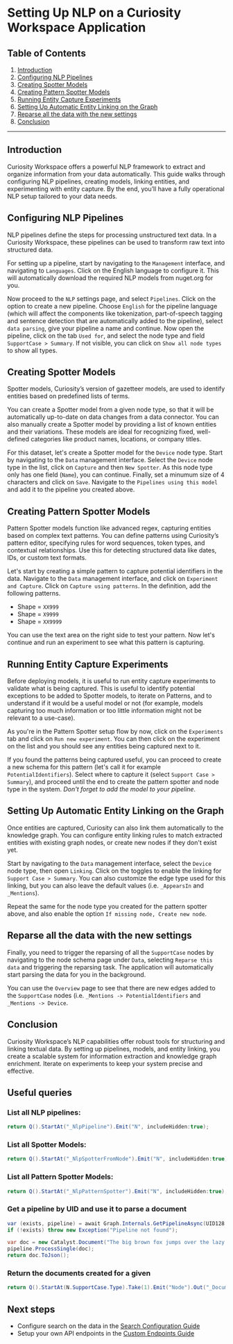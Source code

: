 # Setting Up NLP on a Curiosity Workspace Application

## Table of Contents
1. [Introduction](#introduction)
2. [Configuring NLP Pipelines](#configuring-nlp-pipelines)
3. [Creating Spotter Models](#creating-spotter-models)
4. [Creating Pattern Spotter Models](#creating-pattern-spotter-models)
5. [Running Entity Capture Experiments](#running-entity-capture-experiments)
6. [Setting Up Automatic Entity Linking on the Graph](#setting-up-automatic-entity-linking-on-the-graph)
7. [Reparse all the data with the new settings](#reparse-all-the-data-with-the-new-settings)
8. [Conclusion](#conclusion)

---

## Introduction
Curiosity Workspace offers a powerful NLP framework to extract and organize information from your data automatically. This guide walks through configuring NLP pipelines, creating models, linking entities, and experimenting with entity capture. By the end, you’ll have a fully operational NLP setup tailored to your data needs.

## Configuring NLP Pipelines
NLP pipelines define the steps for processing unstructured text data. In a Curiosity Workspace, these pipelines can be used to transform raw text into structured data. 

For setting up a pipeline, start by navigating to the `Management` interface, and navigating to `Languages`. Click on the English language to configure it. This will automatically download the required NLP models from nuget.org for you. 

Now proceed to the `NLP` settings page, and select `Pipelines`. Click on the option to create a new pipeline. Choose `English` for the pipeline language (which will affect the components like tokenization, part-of-speech tagging and sentence detection that are automatically added to the pipeline), select `data parsing`, give your pipeline a name and continue. Now open the pipeline, click on the tab `Used for`, and select the node type and field `SupportCase > Summary`. If not visible, you can click on `Show all node types` to show all types.

## Creating Spotter Models
Spotter models, Curiosity’s version of gazetteer models, are used to identify entities based on predefined lists of terms. 

You can create a Spotter model from a given node type, so that it will be automatically up-to-date on data changes from a data connector. You can also manually create a Spotter model by providing a list of known entities and their variations. These models are ideal for recognizing fixed, well-defined categories like product names, locations, or company titles.

For this dataset, let's create a Spotter model for the `Device` node type. Start by navigating to the `Data` management interface. Select the `Device` node type in the list, click on `Capture` and then `New Spotter`. As this node type only has one field (`Name`), you can continue. Finally, set a minumum size of 4 characters and click on `Save`. Navigate to the `Pipelines using this model` and add it to the pipeline you created above.


## Creating Pattern Spotter Models
Pattern Spotter models function like advanced regex, capturing entities based on complex text patterns. You can define patterns using Curiosity’s pattern editor, specifying rules for word sequences, token types, and contextual relationships. Use this for detecting structured data like dates, IDs, or custom text formats.

Let's start by creating a simple pattern to capture potential identifiers in the data. Navigate to the `Data` management interface, and click on `Experiment and Capture`. Click on `Capture using patterns`. In the definition, add the following patterns.

- Shape = `XX999`
- Shape = `X9999`
- Shape = `XX9999`

You can use the text area on the right side to test your pattern.  Now let's continue and run an experiment to see what this pattern is capturing.

## Running Entity Capture Experiments

Before deploying models, it is useful to run entity capture experiments to validate what is being captured. This is useful to identify potential exceptions to be added to Spotter models, to iterate on Patterns, and to understand if it would be a useful model or not (for example, models capturing too much information or too little information might not be relevant to a use-case). 

As you're in the Pattern Spotter setup flow by now, click on the `Experiments` tab and click on `Run new experiment`. You can then click on the experiment on the list and you should see any entities being captured next to it.

If you found the patterns being captured useful, you can proceed to create a new schema for this pattern (let's call it for example `PotentialIdentifiers`). Select where to capture it (select `Support Case > Summary`), and proceed until the end to create the pattern spotter and node type in the system. *Don't forget to add the model to your pipeline.*

## Setting Up Automatic Entity Linking on the Graph

Once entities are captured, Curiosity can also link them automatically to the knowledge graph. You can configure entity linking rules to match extracted entities with existing graph nodes, or create new nodes if they don't exist yet.

Start by navigating to the `Data` management interface, select the `Device` node type, then open `Linking`. Click on the toggles to enable the linking for `Support Case > Summary`. You can also customize the edge type used for this linking, but you can also leave the default values (i.e. `_AppearsIn` and `_Mentions`).

Repeat the same for the node type you created for the pattern spotter above, and also enable the option `If missing node, Create new node`.

## Reparse all the data with the new settings

Finally, you need to trigger the reparsing of all the `SupportCase` nodes by navigating to the node schema page under `Data`, selecting `Reparse this data` and triggering the reparsing task. The application will automatically start parsing the data for you in the background. 

You can use the `Overview` page to see that there are new edges added to the `SupportCase` nodes (i.e. `_Mentions -> PotentialIdentifiers` and `_Mentions -> Device`. 

## Conclusion
Curiosity Workspace’s NLP capabilities offer robust tools for structuring and linking textual data. By setting up pipelines, models, and entity linking, you create a scalable system for information extraction and knowledge graph enrichment. Iterate on experiments to keep your system precise and effective.

## Useful queries

### List all NLP pipelines:
```csharp
return Q().StartAt("_NlpPipeline").Emit("N", includeHidden:true);
```

### List all Spotter Models:
```csharp
return Q().StartAt("_NlpSpotterFromNode").Emit("N", includeHidden:true);
```

### List all Pattern Spotter Models:
```csharp
return Q().StartAt("_NlpPatternSpotter").Emit("N", includeHidden:true);
```

### Get a pipeline by UID and use it to parse a document
```csharp
var (exists, pipeline) = await Graph.Internals.GetPipelineAsync(UID128.Parse("CyW7HoQdgY8YLE4g95gcA2"));
if (!exists) throw new Exception("Pipeline not found");

var doc = new Catalyst.Document("The big brown fox jumps over the lazy dog", Language.English);
pipeline.ProcessSingle(doc);
return doc.ToJson();
```

### Return the documents created for a given
```csharp
return Q().StartAt(N.SupportCase.Type).Take(1).Emit("Node").Out("_Document").Emit("Doc", includeHidden:true);
```

## Next steps
- Configure search on the data in the [Search Configuration Guide](/search-configuration/INSTRUCTIONS.md)
- Setup your own API endpoints in the [Custom Endpoints Guide](/custom-endpoints/INSTRUCTIONS.md)

